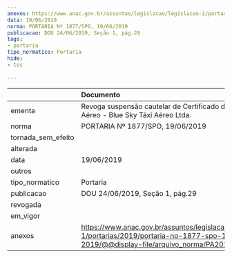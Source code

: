 ```yaml
---
anexos: https://www.anac.gov.br/assuntos/legislacao/legislacao-1/portarias/2019/portaria-no-1877-spo-19-06-2019/@@display-file/arquivo_norma/PA2019-1877.pdf
data: 19/06/2019
norma: PORTARIA Nº 1877/SPO, 19/06/2019
publicacao: DOU 24/06/2019, Seção 1, pág.29
tags:
- portaria
tipo_normatico: Portaria
hide: 
- toc 
 
---
```


|                    | Documento                                                                                                                                            |
|:-------------------|:-----------------------------------------------------------------------------------------------------------------------------------------------------|
| ementa             | Revoga suspensão cautelar de Certificado de Operador Aéreo - Blue Sky Táxi Aéreo Ltda.                                                               |
| norma              | PORTARIA Nº 1877/SPO, 19/06/2019                                                                                                                     |
| tornada_sem_efeito |                                                                                                                                                      |
| alterada           |                                                                                                                                                      |
| data               | 19/06/2019                                                                                                                                           |
| outros             |                                                                                                                                                      |
| tipo_normatico     | Portaria                                                                                                                                             |
| publicacao         | DOU 24/06/2019, Seção 1, pág.29                                                                                                                      |
| revogada           |                                                                                                                                                      |
| em_vigor           |                                                                                                                                                      |
| anexos             | https://www.anac.gov.br/assuntos/legislacao/legislacao-1/portarias/2019/portaria-no-1877-spo-19-06-2019/@@display-file/arquivo_norma/PA2019-1877.pdf |